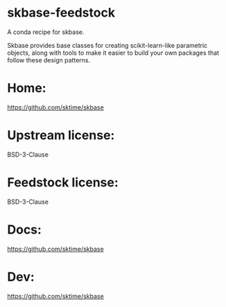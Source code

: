 # skbase-feedstock
A conda recipe for skbase.

Skbase provides base classes for creating scikit-learn-like parametric objects, along with tools to make it easier to build your own packages that follow these design patterns.

# Home:
https://github.com/sktime/skbase

# Upstream license:
BSD-3-Clause

# Feedstock license:
BSD-3-Clause

# Docs:
https://github.com/sktime/skbase

# Dev:
https://github.com/sktime/skbase
